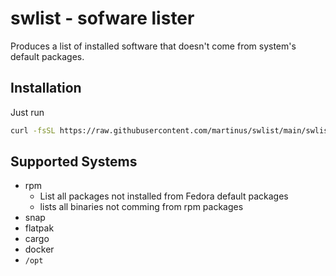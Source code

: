 # swlist - sofware lister

Produces a list of installed software that doesn't come from system's default packages.

## Installation

Just run

```sh
curl -fsSL https://raw.githubusercontent.com/martinus/swlist/main/swlist |python
```

## Supported Systems

* rpm
  * List all packages not installed from Fedora default packages
  * lists all binaries not comming from rpm packages
* snap
* flatpak
* cargo
* docker
* `/opt`
